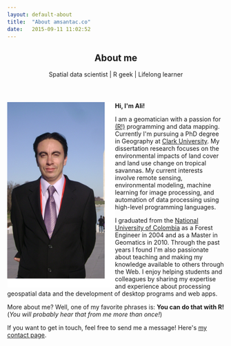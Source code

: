 ```yaml
---
layout: default-about
title:  "About amsantac.co"
date:   2015-09-11 11:02:52
---
```

<header>
<h2>About me</h2>
<span class="byline">Spatial data scientist | R geek | Lifelong learner</span>
</header>

<p>
<a href="#" class="image full"><img src="images/aboutme.png" alt="" style="float:left;width:250px;height:430px;"/></a>
<strong>Hi, I'm Ali!</strong>

I am a geomatician with a passion for <a href="http://r-project.org">(R!)</a> programming and data mapping. Currently I'm pursuing a PhD degree in Geography at <a href="http://www.clarku.edu">Clark University</a>. My dissertation research focuses on the environmental impacts of land cover and land use change on tropical savannas. My current interests involve remote sensing, environmental modeling, machine learning for image processing, and automation of data processing using high-level programming languages.
</p>


I graduated from the [National University of Colombia] as a Forest Engineer in 2004 and as a Master in Geomatics in 2010. Through the past years I found I'm also passionate about teaching and making my knowledge available to others through the Web. I enjoy helping students and colleagues by sharing my expertise and experience about processing geospatial data and the development of desktop programs and web apps. 

More about me? Well, one of my favorite phrases is: **You can do that with R!** (*You will probably hear that from me more than once!*)

If you want to get in touch, feel free to send me a message! Here's [my contact page].

[(R!)]: http://r-project.org
[R!]: http://r-project.org
[Clark University]: http://www.clarku.edu
[National University of Colombia]: http://www.unal.edu.co
[my contact page]: contact.html